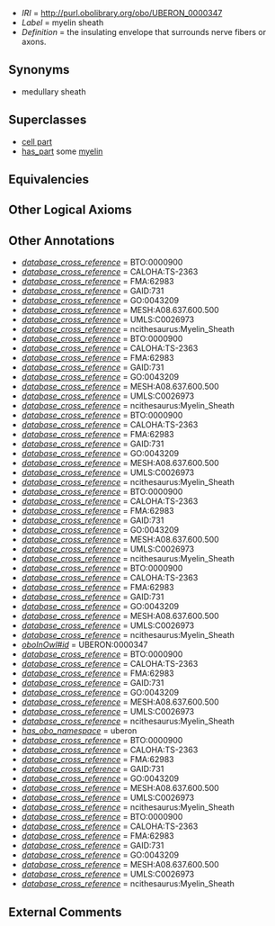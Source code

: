  * *IRI* = http://purl.obolibrary.org/obo/UBERON_0000347
 * *Label* = myelin sheath
 * *Definition* = the insulating envelope that surrounds nerve fibers or axons.

## Synonyms

 * medullary sheath

## Superclasses

 * [cell part](../../UBERON/70/UBERON_0000470.md)
 * [has_part](../../BFO/51/BFO_0000051.md) some [myelin](../../UBERON/45/UBERON_0000345.md)

## Equivalencies


## Other Logical Axioms


## Other Annotations

 * *[database_cross_reference](../../ef/oboInOwl#hasDbXref.md)* = BTO:0000900
 * *[database_cross_reference](../../ef/oboInOwl#hasDbXref.md)* = CALOHA:TS-2363
 * *[database_cross_reference](../../ef/oboInOwl#hasDbXref.md)* = FMA:62983
 * *[database_cross_reference](../../ef/oboInOwl#hasDbXref.md)* = GAID:731
 * *[database_cross_reference](../../ef/oboInOwl#hasDbXref.md)* = GO:0043209
 * *[database_cross_reference](../../ef/oboInOwl#hasDbXref.md)* = MESH:A08.637.600.500
 * *[database_cross_reference](../../ef/oboInOwl#hasDbXref.md)* = UMLS:C0026973
 * *[database_cross_reference](../../ef/oboInOwl#hasDbXref.md)* = ncithesaurus:Myelin_Sheath
 * *[database_cross_reference](../../ef/oboInOwl#hasDbXref.md)* = BTO:0000900
 * *[database_cross_reference](../../ef/oboInOwl#hasDbXref.md)* = CALOHA:TS-2363
 * *[database_cross_reference](../../ef/oboInOwl#hasDbXref.md)* = FMA:62983
 * *[database_cross_reference](../../ef/oboInOwl#hasDbXref.md)* = GAID:731
 * *[database_cross_reference](../../ef/oboInOwl#hasDbXref.md)* = GO:0043209
 * *[database_cross_reference](../../ef/oboInOwl#hasDbXref.md)* = MESH:A08.637.600.500
 * *[database_cross_reference](../../ef/oboInOwl#hasDbXref.md)* = UMLS:C0026973
 * *[database_cross_reference](../../ef/oboInOwl#hasDbXref.md)* = ncithesaurus:Myelin_Sheath
 * *[database_cross_reference](../../ef/oboInOwl#hasDbXref.md)* = BTO:0000900
 * *[database_cross_reference](../../ef/oboInOwl#hasDbXref.md)* = CALOHA:TS-2363
 * *[database_cross_reference](../../ef/oboInOwl#hasDbXref.md)* = FMA:62983
 * *[database_cross_reference](../../ef/oboInOwl#hasDbXref.md)* = GAID:731
 * *[database_cross_reference](../../ef/oboInOwl#hasDbXref.md)* = GO:0043209
 * *[database_cross_reference](../../ef/oboInOwl#hasDbXref.md)* = MESH:A08.637.600.500
 * *[database_cross_reference](../../ef/oboInOwl#hasDbXref.md)* = UMLS:C0026973
 * *[database_cross_reference](../../ef/oboInOwl#hasDbXref.md)* = ncithesaurus:Myelin_Sheath
 * *[database_cross_reference](../../ef/oboInOwl#hasDbXref.md)* = BTO:0000900
 * *[database_cross_reference](../../ef/oboInOwl#hasDbXref.md)* = CALOHA:TS-2363
 * *[database_cross_reference](../../ef/oboInOwl#hasDbXref.md)* = FMA:62983
 * *[database_cross_reference](../../ef/oboInOwl#hasDbXref.md)* = GAID:731
 * *[database_cross_reference](../../ef/oboInOwl#hasDbXref.md)* = GO:0043209
 * *[database_cross_reference](../../ef/oboInOwl#hasDbXref.md)* = MESH:A08.637.600.500
 * *[database_cross_reference](../../ef/oboInOwl#hasDbXref.md)* = UMLS:C0026973
 * *[database_cross_reference](../../ef/oboInOwl#hasDbXref.md)* = ncithesaurus:Myelin_Sheath
 * *[database_cross_reference](../../ef/oboInOwl#hasDbXref.md)* = BTO:0000900
 * *[database_cross_reference](../../ef/oboInOwl#hasDbXref.md)* = CALOHA:TS-2363
 * *[database_cross_reference](../../ef/oboInOwl#hasDbXref.md)* = FMA:62983
 * *[database_cross_reference](../../ef/oboInOwl#hasDbXref.md)* = GAID:731
 * *[database_cross_reference](../../ef/oboInOwl#hasDbXref.md)* = GO:0043209
 * *[database_cross_reference](../../ef/oboInOwl#hasDbXref.md)* = MESH:A08.637.600.500
 * *[database_cross_reference](../../ef/oboInOwl#hasDbXref.md)* = UMLS:C0026973
 * *[database_cross_reference](../../ef/oboInOwl#hasDbXref.md)* = ncithesaurus:Myelin_Sheath
 * *[oboInOwl#id](../../id/oboInOwl#id.md)* = UBERON:0000347
 * *[database_cross_reference](../../ef/oboInOwl#hasDbXref.md)* = BTO:0000900
 * *[database_cross_reference](../../ef/oboInOwl#hasDbXref.md)* = CALOHA:TS-2363
 * *[database_cross_reference](../../ef/oboInOwl#hasDbXref.md)* = FMA:62983
 * *[database_cross_reference](../../ef/oboInOwl#hasDbXref.md)* = GAID:731
 * *[database_cross_reference](../../ef/oboInOwl#hasDbXref.md)* = GO:0043209
 * *[database_cross_reference](../../ef/oboInOwl#hasDbXref.md)* = MESH:A08.637.600.500
 * *[database_cross_reference](../../ef/oboInOwl#hasDbXref.md)* = UMLS:C0026973
 * *[database_cross_reference](../../ef/oboInOwl#hasDbXref.md)* = ncithesaurus:Myelin_Sheath
 * *[has_obo_namespace](../../ce/oboInOwl#hasOBONamespace.md)* = uberon
 * *[database_cross_reference](../../ef/oboInOwl#hasDbXref.md)* = BTO:0000900
 * *[database_cross_reference](../../ef/oboInOwl#hasDbXref.md)* = CALOHA:TS-2363
 * *[database_cross_reference](../../ef/oboInOwl#hasDbXref.md)* = FMA:62983
 * *[database_cross_reference](../../ef/oboInOwl#hasDbXref.md)* = GAID:731
 * *[database_cross_reference](../../ef/oboInOwl#hasDbXref.md)* = GO:0043209
 * *[database_cross_reference](../../ef/oboInOwl#hasDbXref.md)* = MESH:A08.637.600.500
 * *[database_cross_reference](../../ef/oboInOwl#hasDbXref.md)* = UMLS:C0026973
 * *[database_cross_reference](../../ef/oboInOwl#hasDbXref.md)* = ncithesaurus:Myelin_Sheath
 * *[database_cross_reference](../../ef/oboInOwl#hasDbXref.md)* = BTO:0000900
 * *[database_cross_reference](../../ef/oboInOwl#hasDbXref.md)* = CALOHA:TS-2363
 * *[database_cross_reference](../../ef/oboInOwl#hasDbXref.md)* = FMA:62983
 * *[database_cross_reference](../../ef/oboInOwl#hasDbXref.md)* = GAID:731
 * *[database_cross_reference](../../ef/oboInOwl#hasDbXref.md)* = GO:0043209
 * *[database_cross_reference](../../ef/oboInOwl#hasDbXref.md)* = MESH:A08.637.600.500
 * *[database_cross_reference](../../ef/oboInOwl#hasDbXref.md)* = UMLS:C0026973
 * *[database_cross_reference](../../ef/oboInOwl#hasDbXref.md)* = ncithesaurus:Myelin_Sheath

## External Comments

